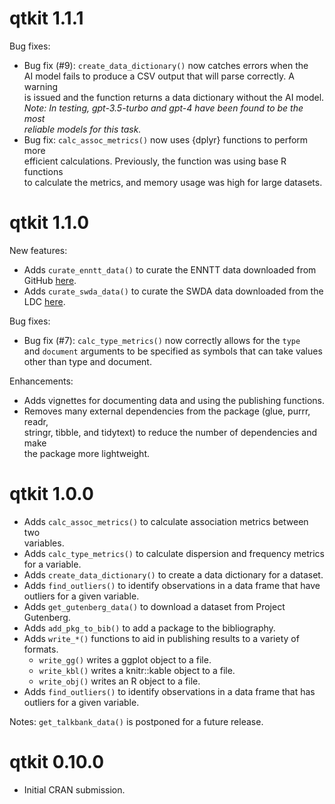 # qtkit 1.1.1

Bug fixes:

- Bug fix (#9): `create_data_dictionary()` now catches errors when the \
  AI model fails to produce a CSV output that will parse correctly. A warning \
  is issued and the function returns a data dictionary without the AI model. \
  _Note: In testing, gpt-3.5-turbo and gpt-4 have been found to be the most \
  reliable models for this task._
- Bug fix: `calc_assoc_metrics()` now uses {dplyr} functions to perform more \
efficient calculations. Previously, the function was using base R functions \
to calculate the metrics, and memory usage was high for large datasets.

# qtkit 1.1.0

New features:

- Adds `curate_enntt_data()` to curate the ENNTT data downloaded from \
  GitHub [here](https://github.com/senisioi/enntt-release).
- Adds `curate_swda_data()` to curate the SWDA data downloaded from the \
  LDC [here](https://catalog.ldc.upenn.edu/docs/LDC97S62/swb1_dialogact_annot.tar.gz).

Bug fixes:

- Bug fix (#7): `calc_type_metrics()` now correctly allows for the `type` \
  and `document` arguments to be specified as symbols that can take values \
  other than type and document.

Enhancements:

- Adds vignettes for documenting data and using the publishing functions.
- Removes many external dependencies from the package (glue, purrr, readr, \
stringr, tibble, and tidytext) to reduce the number of dependencies and make\
the package more lightweight.

# qtkit 1.0.0

- Adds `calc_assoc_metrics()` to calculate association metrics between two \
  variables.
- Adds `calc_type_metrics()` to calculate dispersion and frequency metrics \
  for a variable.
- Adds `create_data_dictionary()` to create a data dictionary for a dataset.
- Adds `find_outliers()` to identify observations in a data frame that have \
  outliers for a given variable.
- Adds `get_gutenberg_data()` to download a dataset from Project Gutenberg.
- Adds `add_pkg_to_bib()` to add a package to the bibliography.
- Adds `write_*()` functions to aid in publishing results to a variety of \
  formats.
  - `write_gg()` writes a ggplot object to a file.
  - `write_kbl()` writes a knitr::kable object to a file.
  - `write_obj()` writes an R object to a file.
- Adds `find_outliers()` to identify observations in a data frame that has \
  outliers for a given variable.

Notes: `get_talkbank_data()` is postponed for a future release.

# qtkit 0.10.0

- Initial CRAN submission.
